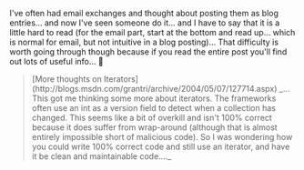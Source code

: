 I've often had email exchanges and thought about posting them as blog entries... and now I've seen someone do it... and I have to say that it is a little hard to read (for the email part, start at the bottom and read up... which is normal for email, but not intuitive in a blog posting)... That difficulty is worth going through though because if you read the entire post you'll find out lots of useful info... 🙂

<blockquote dir="ltr" style="MARGIN-RIGHT: 0px">
  <div>
    [More thoughts on Iterators](http://blogs.msdn.com/grantri/archive/2004/05/07/127714.aspx)  _... This got me thinking some more about iterators.  The frameworks often use an int as a version field to detect when a collection has changed.  This seems like a bit of overkill and isn't 100% correct because it does suffer from wrap-around (although that is almost entirely impossible short of malicious code).  So I was wondering how you could write 100% correct code and still use an iterator, and have it be clean and maintainable code...._
  </div>
</blockquote>